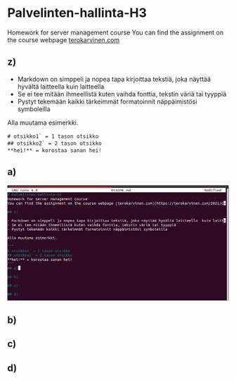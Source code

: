 # Palvelinten-hallinta-H3
Homework for server management course
You can find the assignment on the course webpage [terokarvinen.com](https://terokarvinen.com/2021/configuration-management-systems-palvelinten-hallinta-ict4tn022-2021-autumn/)

## z)

- Markdown on simppeli ja nopea tapa kirjoittaa tekstiä, joka näyttää hyvältä laitteella  kuin laitteella
- Se ei tee mitään ihmeellistä kuten vaihda fonttia, tekstin väriä tai tyyppiä
- Pystyt tekemään kaikki tärkeimmät formatoinnit näppäimistösi symboleilla

Alla muutama esimerkki.

```
# otsikko1` = 1 tason otsikko
## otsikko2` = 2 tason otsikko
**hei!** = korostaa sanan hei!
```
## a)

![]( H3a.png)

## b)

## c)

## d)
